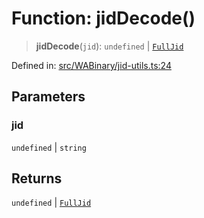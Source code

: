 # Function: jidDecode()

> **jidDecode**(`jid`): `undefined` \| [`FullJid`](../type-aliases/FullJid.md)

Defined in: [src/WABinary/jid-utils.ts:24](https://github.com/Fokusdotid/bail/blob/a1b2bb6d3d63874a4f497e70ebd6347b2869da8e/src/WABinary/jid-utils.ts#L24)

## Parameters

### jid

`undefined` | `string`

## Returns

`undefined` \| [`FullJid`](../type-aliases/FullJid.md)
